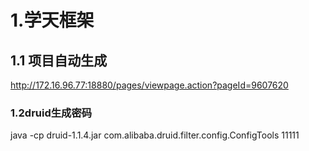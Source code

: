 # 1.学天框架

## 1.1 项目自动生成

http://172.16.96.77:18880/pages/viewpage.action?pageId=9607620



### 1.2druid生成密码

java -cp druid-1.1.4.jar com.alibaba.druid.filter.config.ConfigTools 11111